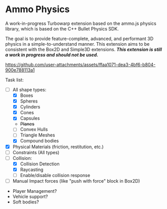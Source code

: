 # Ammo Physics

A work-in-progress Turbowarp extension based on the ammo.js physics library, which is based on the C++ Bullet Physics SDK.

The goal is to provide feature-complete, advanced, and performant 3D physics in a simple-to-understand manner. This extension aims to be consistent with the Box2D and Simple3D extensions.
**_This extension is still a work in progress and should not be used._**

https://github.com/user-attachments/assets/ffaa1071-dea3-4bf6-b804-900e788113a1

Task list:

- [ ] All shape types:
    - [x] Boxes
    - [x] Spheres
    - [x] Cylinders
    - [x] Cones
    - [x] Capsules
    - ~~Planes~~
    - [ ] Convex Hulls
    - [ ] Triangle Meshes
    - [x] Compound bodies
- [x] Physical Materials (friction, restitution, etc.)
- [ ] Constraints (All types)
- [ ] Collision:
    - [x] Collision Detection
    - [x] Raycasting
    - [ ] Enable/disable collision response
- [ ] Manual Impact forces (like "push with force" block in Box2D)
- Player Management?
- Vehicle support?
- Soft bodies?
